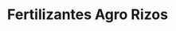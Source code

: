---
title: "Fertilizantes Agro Rizos"
url: /santa-eulalia-del-campo/fertilizantes-agro-rizos/
shop: Hofladen
---